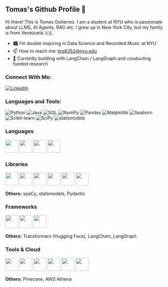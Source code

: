 ## Tomas's Github Profile 👋

<!--
**tom4sg/tom4sg** is a ✨ _special_ ✨ repository because its `README.md` (this file) appears on your GitHub profile.
-->
Hi there! This is Tomas Gutierrez. I am a student at NYU who is passionate about LLMS, AI Agents, RAG etc. I grew up in New York City, but my family is from Venezuela 🇻🇪. 

- 🏙️ I’m double majoring in Data Science and Recorded Music at NYU
- 📫 How to reach me: teg8352@nyu.edu
- 🤖 Currently building with LangChain / LangGraph and conducting funded research
### Connect With Me:
[![LinkedIn](https://img.shields.io/badge/LinkedIn-0077B5?style=flat&logo=linkedin&logoColor=white)](https://www.linkedin.com/in/tomeg/)

### Languages and Tools:
![Python](https://img.shields.io/badge/Python-3776AB?style=flat-square&logo=python&logoColor=white)
![Java](https://img.shields.io/badge/Java-007396?style=flat-square&logo=java&logoColor=white)
![SQL](https://img.shields.io/badge/SQL-4479A1?style=flat-square&logo=postgresql&logoColor=white)
![NumPy](https://img.shields.io/badge/NumPy-013243?style=flat-square&logo=numpy&logoColor=white)
![Pandas](https://img.shields.io/badge/Pandas-150458?style=flat-square&logo=pandas&logoColor=white)
![Matplotlib](https://img.shields.io/badge/Matplotlib-263238?style=flat-square&logoColor=white)
![Seaborn](https://img.shields.io/badge/Seaborn-263238?style=flat-square&logoColor=white)
![Scikit-learn](https://img.shields.io/badge/Scikit_learn-F7931E?style=flat-square&logo=scikit-learn&logoColor=white)
![SciPy](https://img.shields.io/badge/SciPy-8CAAE6?style=flat-square&logo=scipy&logoColor=white)
![statsmodels](https://img.shields.io/badge/statsmodels-CA4245?style=flat-square&logoColor=white)

### Languages  
<img src="https://cdn.jsdelivr.net/gh/devicons/devicon/icons/python/python-original.svg" width="40"/>  
<img src="https://cdn.jsdelivr.net/gh/devicons/devicon/icons/java/java-original.svg" width="40"/>  
<img src="https://cdn.jsdelivr.net/gh/devicons/devicon/icons/javascript/javascript-original.svg" width="40"/>  
<img src="https://cdn.jsdelivr.net/gh/devicons/devicon/icons/postgresql/postgresql-original.svg" width="40"/>

### Libraries  
<img src="https://cdn.jsdelivr.net/gh/devicons/devicon/icons/numpy/numpy-original.svg" width="40"/>  
<img src="https://cdn.jsdelivr.net/gh/devicons/devicon/icons/pandas/pandas-original.svg" width="40"/>  
<img src="https://cdn.jsdelivr.net/gh/devicons/devicon/icons/scikit-learn/scikit-learn-original.svg" width="40"/>  
<img src="https://cdn.jsdelivr.net/gh/devicons/devicon/icons/scipy/scipy-original.svg" width="40"/>  
<img src="https://cdn.jsdelivr.net/gh/devicons/devicon/icons/seaborn/seaborn-original.svg" width="40"/>  
<img src="https://cdn.jsdelivr.net/gh/devicons/devicon/icons/matplotlib/matplotlib-original.svg" width="40"/>  
<!-- These don't have official icons: spaCy, statsmodels, Pydantic (use text below instead) -->
<p><b>Others:</b> spaCy, statsmodels, Pydantic</p>

### Frameworks  
<img src="https://cdn.jsdelivr.net/gh/devicons/devicon/icons/pytorch/pytorch-original.svg" width="40"/>  
<img src="https://cdn.jsdelivr.net/gh/devicons/devicon/icons/flask/flask-original.svg" width="40"/>  
<img src="https://cdn.jsdelivr.net/gh/devicons/devicon/icons/fastapi/fastapi-original.svg" width="40"/>  
<!-- No official logos for LangChain / LangGraph yet -->
<p><b>Others:</b> Transformers (Hugging Face), LangChain, LangGraph</p>

### Tools & Cloud  
<img src="https://cdn.jsdelivr.net/gh/devicons/devicon/icons/git/git-original.svg" width="40"/>  
<img src="https://cdn.jsdelivr.net/gh/devicons/devicon/icons/bash/bash-original.svg" width="40"/>  
<img src="https://cdn.jsdelivr.net/gh/devicons/devicon/icons/docker/docker-original.svg" width="40"/>  
<img src="https://cdn.jsdelivr.net/gh/devicons/devicon/icons/amazonwebservices/amazonwebservices-original.svg" width="40"/>  
<img src="https://cdn.jsdelivr.net/gh/devicons/devicon/icons/mongodb/mongodb-original.svg" width="40"/>  
<img src="https://cdn.jsdelivr.net/gh/devicons/devicon/icons/redis/redis-original.svg" width="40"/>  
<p><b>Others:</b> Pinecone, AWS Athena</p>





<!--
#
### Github Stats:
[![Top Langs](https://github-readme-stats.vercel.app/api?username=tom4sg&theme=algolia&show_icons=true)](https://github.com/tom4sg)

[![Tomas Gutierrez's GitHub stats](https://github-readme-stats.vercel.app/api/top-langs?username=tom4sg&hide=html,scss,stylus,blade,css,shell,batchfile,dockerfile,typescript&theme=algolia&show_icons=true)](https://github.com/tom4sg)
-->
